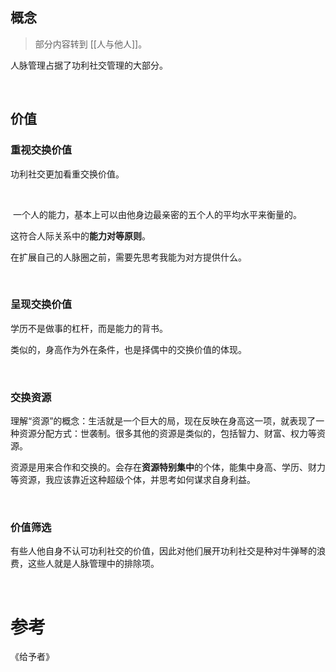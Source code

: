 ## 概念

> 部分内容转到 [[人与他人]]。

人脉管理占据了功利社交管理的大部分。

    

## 价值

### 重视交换价值

功利社交更加看重交换价值。

    

 一个人的能力，基本上可以由他身边最亲密的五个人的平均水平来衡量的。

这符合人际关系中的**能力对等原则**。

在扩展自己的人脉圈之前，需要先思考我能为对方提供什么。

    

### 呈现交换价值

学历不是做事的杠杆，而是能力的背书。

类似的，身高作为外在条件，也是择偶中的交换价值的体现。

    

### 交换资源

理解“资源”的概念：生活就是一个巨大的局，现在反映在身高这一项，就表现了一种资源分配方式：世袭制。很多其他的资源是类似的，包括智力、财富、权力等资源。

资源是用来合作和交换的。会存在**资源特别集中**的个体，能集中身高、学历、财力等资源，我应该靠近这种超级个体，并思考如何谋求自身利益。

    

### 价值筛选

有些人他自身不认可功利社交的价值，因此对他们展开功利社交是种对牛弹琴的浪费，这些人就是人脉管理中的排除项。

    

# 参考

《给予者》
